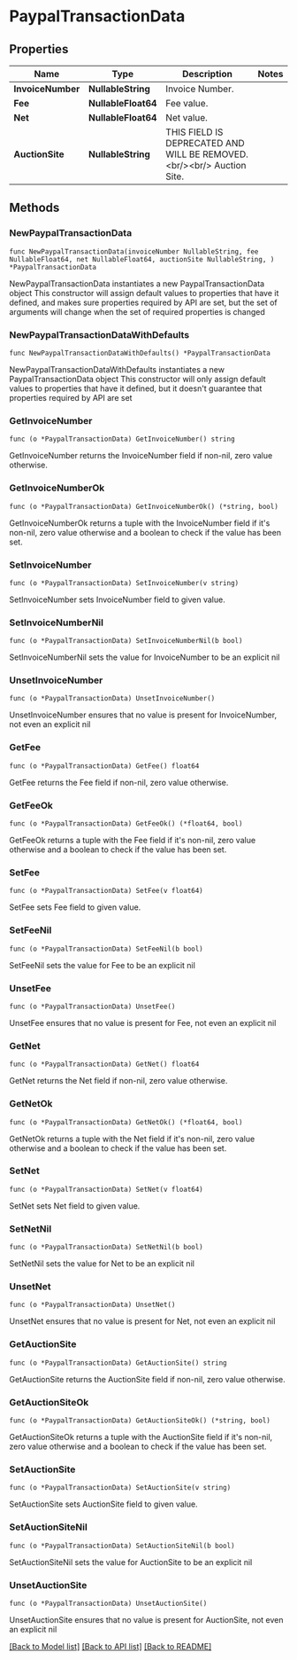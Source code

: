 # PaypalTransactionData

## Properties

Name | Type | Description | Notes
------------ | ------------- | ------------- | -------------
**InvoiceNumber** | **NullableString** | Invoice Number. | 
**Fee** | **NullableFloat64** | Fee value. | 
**Net** | **NullableFloat64** | Net value. | 
**AuctionSite** | **NullableString** | THIS FIELD IS DEPRECATED AND WILL BE REMOVED.&lt;br/&gt;&lt;br/&gt; Auction Site. | 

## Methods

### NewPaypalTransactionData

`func NewPaypalTransactionData(invoiceNumber NullableString, fee NullableFloat64, net NullableFloat64, auctionSite NullableString, ) *PaypalTransactionData`

NewPaypalTransactionData instantiates a new PaypalTransactionData object
This constructor will assign default values to properties that have it defined,
and makes sure properties required by API are set, but the set of arguments
will change when the set of required properties is changed

### NewPaypalTransactionDataWithDefaults

`func NewPaypalTransactionDataWithDefaults() *PaypalTransactionData`

NewPaypalTransactionDataWithDefaults instantiates a new PaypalTransactionData object
This constructor will only assign default values to properties that have it defined,
but it doesn't guarantee that properties required by API are set

### GetInvoiceNumber

`func (o *PaypalTransactionData) GetInvoiceNumber() string`

GetInvoiceNumber returns the InvoiceNumber field if non-nil, zero value otherwise.

### GetInvoiceNumberOk

`func (o *PaypalTransactionData) GetInvoiceNumberOk() (*string, bool)`

GetInvoiceNumberOk returns a tuple with the InvoiceNumber field if it's non-nil, zero value otherwise
and a boolean to check if the value has been set.

### SetInvoiceNumber

`func (o *PaypalTransactionData) SetInvoiceNumber(v string)`

SetInvoiceNumber sets InvoiceNumber field to given value.


### SetInvoiceNumberNil

`func (o *PaypalTransactionData) SetInvoiceNumberNil(b bool)`

 SetInvoiceNumberNil sets the value for InvoiceNumber to be an explicit nil

### UnsetInvoiceNumber
`func (o *PaypalTransactionData) UnsetInvoiceNumber()`

UnsetInvoiceNumber ensures that no value is present for InvoiceNumber, not even an explicit nil
### GetFee

`func (o *PaypalTransactionData) GetFee() float64`

GetFee returns the Fee field if non-nil, zero value otherwise.

### GetFeeOk

`func (o *PaypalTransactionData) GetFeeOk() (*float64, bool)`

GetFeeOk returns a tuple with the Fee field if it's non-nil, zero value otherwise
and a boolean to check if the value has been set.

### SetFee

`func (o *PaypalTransactionData) SetFee(v float64)`

SetFee sets Fee field to given value.


### SetFeeNil

`func (o *PaypalTransactionData) SetFeeNil(b bool)`

 SetFeeNil sets the value for Fee to be an explicit nil

### UnsetFee
`func (o *PaypalTransactionData) UnsetFee()`

UnsetFee ensures that no value is present for Fee, not even an explicit nil
### GetNet

`func (o *PaypalTransactionData) GetNet() float64`

GetNet returns the Net field if non-nil, zero value otherwise.

### GetNetOk

`func (o *PaypalTransactionData) GetNetOk() (*float64, bool)`

GetNetOk returns a tuple with the Net field if it's non-nil, zero value otherwise
and a boolean to check if the value has been set.

### SetNet

`func (o *PaypalTransactionData) SetNet(v float64)`

SetNet sets Net field to given value.


### SetNetNil

`func (o *PaypalTransactionData) SetNetNil(b bool)`

 SetNetNil sets the value for Net to be an explicit nil

### UnsetNet
`func (o *PaypalTransactionData) UnsetNet()`

UnsetNet ensures that no value is present for Net, not even an explicit nil
### GetAuctionSite

`func (o *PaypalTransactionData) GetAuctionSite() string`

GetAuctionSite returns the AuctionSite field if non-nil, zero value otherwise.

### GetAuctionSiteOk

`func (o *PaypalTransactionData) GetAuctionSiteOk() (*string, bool)`

GetAuctionSiteOk returns a tuple with the AuctionSite field if it's non-nil, zero value otherwise
and a boolean to check if the value has been set.

### SetAuctionSite

`func (o *PaypalTransactionData) SetAuctionSite(v string)`

SetAuctionSite sets AuctionSite field to given value.


### SetAuctionSiteNil

`func (o *PaypalTransactionData) SetAuctionSiteNil(b bool)`

 SetAuctionSiteNil sets the value for AuctionSite to be an explicit nil

### UnsetAuctionSite
`func (o *PaypalTransactionData) UnsetAuctionSite()`

UnsetAuctionSite ensures that no value is present for AuctionSite, not even an explicit nil

[[Back to Model list]](../README.md#documentation-for-models) [[Back to API list]](../README.md#documentation-for-api-endpoints) [[Back to README]](../README.md)


